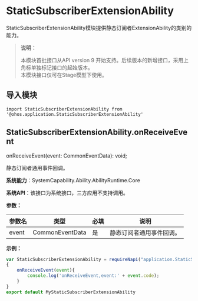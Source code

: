 # StaticSubscriberExtensionAbility

StaticSubscriberExtensionAbility模块提供静态订阅者ExtensionAbility的类别的能力。

> **说明：**
> 
> 本模块首批接口从API version 9 开始支持。后续版本的新增接口，采用上角标单独标记接口的起始版本。  
> 本模块接口仅可在Stage模型下使用。
## 导入模块

```
import StaticSubscriberExtensionAbility from '@ohos.application.StaticSubscriberExtensionAbility'
```

## StaticSubscriberExtensionAbility.onReceiveEvent

onReceiveEvent(event: CommonEventData): void;

静态订阅者通用事件回调。

**系统能力**：SystemCapability.Ability.AbilityRuntime.Core

**系统API**：该接口为系统接口，三方应用不支持调用。

**参数：**

  | 参数名 | 类型 | 必填 | 说明 | 
  | -------- | -------- | -------- | -------- |
  | event | CommonEventData | 是 | 静态订阅者通用事件回调。 | 

**示例：**
    
  ```js
  var StaticSubscriberExtensionAbility = requireNapi("application.StaticSubscriberExtensionAbility")
  {
      onReceiveEvent(event){
          console.log('onReceiveEvent,event:' + event.code);
      }
  }
  export default MyStaticSubscriberExtensionAbility

  ```
